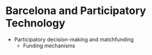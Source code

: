 # Barcelona and Participatory Technology

- Participatory decision-making and matchfunding
	- Funding mechanisms